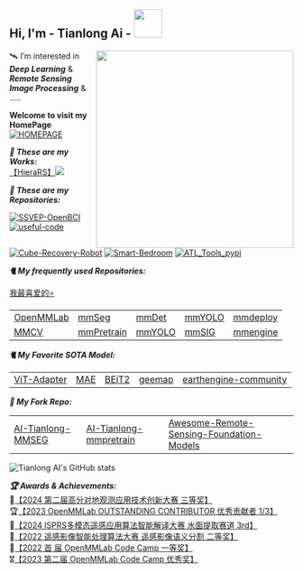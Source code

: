 <h2> Hi, I'm  -  Tianlong Ai   -    <img src="https://media.giphy.com/media/mGcNjsfWAjY5AEZNw6/giphy.gif" width="50"></h2>

<!--代码猫动图-->
<img align='right' src="https://media.giphy.com/media/Jz7eUZut4DSl04bz2q/giphy.gif" width="350">


🛰  I’m interested in ***Deep Learning*** & ***Remote Sensing Image Processing*** & .....  
<!--HomePage-->
**Welcome to visit my HomePage** [![HOMEPAGE](https://img.shields.io/github/followers/AI-Tianlong?label=HomePage&style=social)](https://AI-Tianlong.github.io)

***📄  These are my Works:***  
[【HieraRS】](https://github.com/AI-Tianlong/HieraRS)[![](https://github.com/AI-Tianlong/HieraRS)](https://github.com/AI-Tianlong/HieraRS)

***🚀  These are my Repositories:***

<!--repositories 图标   https://shields.io/category/social-->
[![SSVEP-OpenBCI](https://img.shields.io/badge/SSVEP--OpenBCI-%F0%9F%A7%A0-brightgreen)](https://github.com/AI-Tianlong/SSVEP-BCI-OpenBCI)
[![useful-code](https://img.shields.io/badge/Useful--Tools-%F0%9F%92%BB-9cf)](https://github.com/AI-Tianlong/Useful-Tools)
[![Cube-Recovery-Robot](https://img.shields.io/badge/Cube--Recovery--Robot%20-%F0%9F%A7%B8-yellow)](https://github.com/AI-Tianlong/Cube-Recovery-Robot)
[![Smart-Bedroom](https://img.shields.io/badge/Smart--Bedroom-%F0%9F%8F%A1-orange)](https://github.com/AI-Tianlong/Smart-Bedroom)
[![ATL_Tools_pypi](https://img.shields.io/github/stars/AI-Tianlong/ATL_Tools_pypi?style=plastic&logo=gdal&label=ATL_Tools&color=%234dc81f)](https://github.com/AI-Tianlong/ATL_Tools_pypi)


<!--我最常用的算法库Repo 表格-->
***🐈 My frequently used Repositories:***  

[我最喜爱的⭐](https://github.com/AI-Tianlong?tab=stars)  
<html>
<table>
  <tr>
    <td><a href='https://github.com/open-mmlab'>OpenMMLab</a></td>
    <td><a href='https://github.com/open-mmlab/mmsegmentation'>mmSeg</a></td>
    <td><a href='https://github.com/open-mmlab/mmdetection'>mmDet</a></td>
    <td><a href='https://github.com/open-mmlab/mmyolo'>mmYOLO</a></td>
    <td><a href='https://github.com/open-mmlab/mmdeploy'>mmdeploy</a></td>
</tr>
  <tr>
    <td><a href='https://github.com/open-mmlab/mmcv'>MMCV</a></td>
    <td><a href='https://github.com/open-mmlab/mmpretrain'>mmPretrain</a></td>
    <td><a href='https://github.com/open-mmlab/mmyolo'>mmYOLO</a></td>
    <td><a href='https://github.com/open-mmlab/mmsig'>mmSIG</a></td>
    <td><a href='https://github.com/open-mmlab/mmengine'>mmengine</a></td>
  </tr>
</table>
</html>

<!--我最喜欢的SOTA Model 表格-->
***🐈 My Favorite SOTA Model:***  
<html>
<table>
  <tr>
    <td><a href='https://github.com/czczup/ViT-Adapter'>ViT-Adapter</a></td>
    <td><a href='https://github.com/facebookresearch/mae'>MAE</a></td>
    <td><a href='https://github.com/microsoft/unilm/tree/master/beit2'>BEiT2</a></td>
    <td><a href='https://github.com/gee-community/geemap'>geemap</a></td>  
    <td><a href='https://github.com/google/earthengine-community'>earthengine-community</a></td>
    
</tr>
</table>
</html>

<!--我自己 Fork 的 Repo 表格-->
***🧐 My Fork Repo:***  
<html>
<table>
  <tr>
    <td><a href='https://github.com/AI-Tianlong/mmsegmentation/tree/AI-Tianlong/Vit-Adapter'>AI-Tianlong-MMSEG</a></td>
    <td><a href='https://github.com/AI-Tianlong/mmpretrain'>AI-Tianlong-mmpretrain</a></td>
    <td><a href='https://github.com/Jack-bo1220/Awesome-Remote-Sensing-Foundation-Models'>Awesome-Remote-Sensing-Foundation-Models</a></td>
    
</tr>
</table>
</html>

![Tianlong AI's GitHub stats](https://github-readme-stats.vercel.app/api/?username=AI-Tianlong)  <!--Github的Status-->

***🏆 Awards & Achievements:***   
🥉[【2024 第二届高分对地观测应用技术创新大赛 三等奖】](https://www.cpeos.org.cn/GFSAIT2024/#/)  
🏆[【2023 OpenMMLab OUTSTANDING CONTRIBUTOR 优秀贡献者 1/3】](https://openmmlab.com/community/awards-2023)  
🥉[【2024 ISPRS多模态遥感应用算法智能解译大赛 水面提取赛道 3rd】](https://mp.weixin.qq.com/s/t1-gMEWHaHQJdUoEDT-8gg)  
🥈[【2022 遥感影像智能处理算法大赛 遥感影像语义分割 二等奖】](http://rsipac.whu.edu.cn/notice_2022)   
🥇[【2022 首  届 OpenMMLab Code Camp 一等奖】](https://mp.weixin.qq.com/s/89qzKYAHqtPC0WSYnd8SCA)  
 🎖️[【2023 第二届 OpenMMLab Code Camp 优秀奖】](https://mp.weixin.qq.com/s/89qzKYAHqtPC0WSYnd8SCA)  




<!--
<div align="center">
    <img src="https://github.com/AI-Tianlong/AI-Tianlong/assets/50650583/d58d0264-225f-48fb-99d4-210d60cc9db8" alt="获奖截图" width="50%">
    <img src="https://github.com/AI-Tianlong/AI-Tianlong/assets/50650583/f398b445-513a-4486-9694-86e70ce3b428" alt="获奖截图" width="100%"> 
</div>
-->
<!--  Github的Status🏆
  [![trophy](https://github-profile-trophy.vercel.app/?username=AI-Tianlong&margin-w=8)](https://github.com/ryo-ma/github-profile-trophy) 
-->
<!-- 黑色的
[![My GitHub Stats](https://github-readme-stats.vercel.app/api/?username=AI-Tianlong&count_private=true&theme=tokyonight&showicons=true)]()
[![My GitHub Language Stats](https://github-readme-stats.vercel.app/api/top-langs/?username=AI-Tianlong&langs_count=5&theme=tokyonight)]()
<!-- ![](https://github-readme-streak-stats.herokuapp.com/?user=AI-Tianlong&theme=light&hide_border=false) 
![](https://github-readme-stats.vercel.app/api/top-langs/?username=AI-Tianlong&theme=light&hide_border=false&include_all_commits=true&count_private=true&layout=compact)
-->

